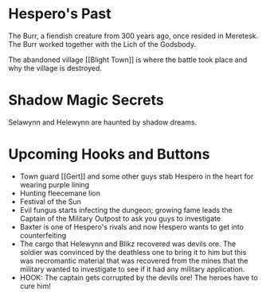 # Hespero's Past
The Burr, a fiendish creature from 300 years ago, once resided in Meretesk. The Burr worked together with the Lich of the Godsbody. 

The abandoned village [[Blight Town]] is where the battle took place and why the village is destroyed. 

# Shadow Magic Secrets

Selawynn and Helewynn are haunted by shadow dreams. 

# Upcoming Hooks and Buttons
- Town guard [[Gert]] and some other guys stab Hespero in the heart for wearing purple lining 
- Hunting fleecemane lion
- Festival of the Sun
- Evil fungus starts infecting the dungeon; growing fame leads the Captain of the Military Outpost to ask you guys to investigate
- Baxter is one of Hespero's rivals and now Hespero wants to get into counterfeiting
- The cargo that Helewynn and Blikz recovered was devils ore. The soldier was convinced by the deathless one to bring it to him but this was necromantic material that was recovered from the mines that the military wanted to investigate to see if it had any military application. 
- HOOK: The captain gets corrupted by the devils ore! The heroes have to cure him!
